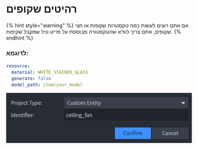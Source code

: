 # רהיטים שקופים

{% hint style="warning" %}
אם אתם רוצים לעשות כמה טקסטרות שקופות או חצי שקופים, אתם צריך לוודא שהטקסטורה מבוססת על פריט וניל שמקבל שקיפות.
{% endhint %}

### לדוגמא:

```yaml
resource:
  material: WHITE_STAINED_GLASS
  generate: false
  model_path: item/your_model
```

![Example: potion bottles with semi-transparency](<../../.gitbook/assets/image (11).png>)
